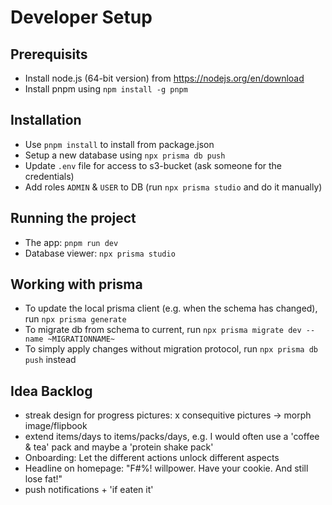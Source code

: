 # Developer Setup

## Prerequisits

- Install node.js (64-bit version) from https://nodejs.org/en/download
- Install pnpm using `npm install -g pnpm`

## Installation

- Use `pnpm install` to install from package.json
- Setup a new database using `npx prisma db push`
- Update `.env` file for access to s3-bucket (ask someone for the credentials)
- Add roles `ADMIN` & `USER` to DB (run `npx prisma studio` and do it manually)

## Running the project

- The app: `pnpm run dev`
- Database viewer: `npx prisma studio`

## Working with prisma

- To update the local prisma client (e.g. when the schema has changed), run `npx prisma generate`
- To migrate db from schema to current, run `npx prisma migrate dev --name ~MIGRATIONNAME~`
- To simply apply changes without migration protocol, run `npx prisma db push` instead

## Idea Backlog
- streak design for progress pictures: x consequitive pictures -> morph image/flipbook
- extend items/days to items/packs/days, e.g. I would often use a 'coffee & tea' pack and maybe a 'protein shake pack'
- Onboarding: Let the different actions unlock different aspects
- Headline on homepage: "F#%! willpower. Have your cookie. And still lose fat!"
- push notifications + 'if eaten it'